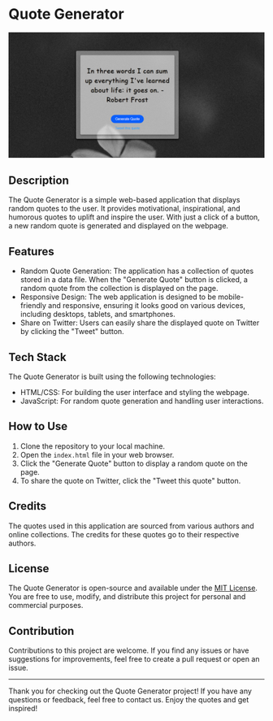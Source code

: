 # Quote Generator

![Quote Generator Preview](Screenshot.png)

## Description

The Quote Generator is a simple web-based application that displays random quotes to the user. It provides motivational, inspirational, and humorous quotes to uplift and inspire the user. With just a click of a button, a new random quote is generated and displayed on the webpage.

## Features

- Random Quote Generation: The application has a collection of quotes stored in a data file. When the "Generate Quote" button is clicked, a random quote from the collection is displayed on the page.
- Responsive Design: The web application is designed to be mobile-friendly and responsive, ensuring it looks good on various devices, including desktops, tablets, and smartphones.
- Share on Twitter: Users can easily share the displayed quote on Twitter by clicking the "Tweet" button.

## Tech Stack

The Quote Generator is built using the following technologies:

- HTML/CSS: For building the user interface and styling the webpage.
- JavaScript: For random quote generation and handling user interactions.

## How to Use

1. Clone the repository to your local machine.
2. Open the `index.html` file in your web browser.
3. Click the "Generate Quote" button to display a random quote on the page.
4. To share the quote on Twitter, click the "Tweet this quote" button.

## Credits

The quotes used in this application are sourced from various authors and online collections. The credits for these quotes go to their respective authors.

## License

The Quote Generator is open-source and available under the [MIT License](LICENSE). You are free to use, modify, and distribute this project for personal and commercial purposes.

## Contribution

Contributions to this project are welcome. If you find any issues or have suggestions for improvements, feel free to create a pull request or open an issue.

---

Thank you for checking out the Quote Generator project! If you have any questions or feedback, feel free to contact us. Enjoy the quotes and get inspired!
